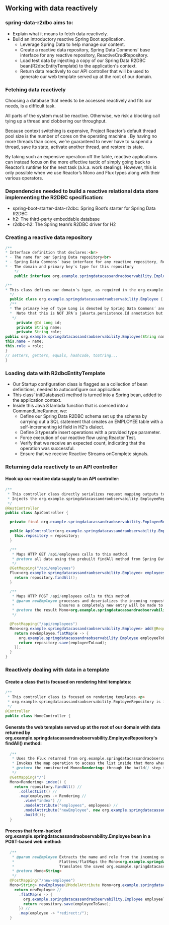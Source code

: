 ## Working with data reactively

### spring-data-r2dbc aims to:
- Explain what it means to fetch data reactively.
- Build an introductory reactive Spring Boot application.
  - Leverage Spring Data to help manage our content.
  - Create a reactive data repository, Spring Data Commons’ base interface for any reactive repository, ReactiveCrudRepository.
  - Load test data by injecting a copy of our Spring Data R2DBC bean(R2dbcEntityTemplate) to the application's context.
  - Return data reactively to our API controller that will be used to generate our web template served up at the root of our domain.

### Fetching data reactively

Choosing a database that needs to be accessed reactively and fits our needs, is a difficult task. 

All parts of the system must be reactive. Otherwise, we risk a blocking call tying up a thread and clobbering our throughput.

Because context switching is expensive, Project Reactor’s default thread pool size is the number of cores on the operating machine . By having no more threads than cores, we’re guaranteed to never have to suspend a thread, save its state, activate another thread, and restore its state.

By taking such an expensive operation off the table, reactive applications can instead focus on the more effective tactic of simply going back to Reactor’s runtime for the next task (a.k.a. work stealing). However, this is only possible when we use Reactor’s Mono and Flux types along with their various operators.

### Dependencies needed to build a reactive relational data store implementing the R2DBC specification:
- spring-boot-starter-data-r2dbc: Spring Boot’s starter for Spring Data R2DBC
- h2: The third-party embeddable database
- r2dbc-h2: The Spring team’s R2DBC driver for H2

### Creating a reactive data repository
```java
/**
* Interface definition that declares:<br>
* - The name for our Spring Data repository<br>
* - Spring Data Commons’ base interface for any reactive repository, ReactiveCrudRepository as it's parent interface<br>
* - The domain and primary key’s type for this repository
    */
    public interface org.example.springdatacassandraobservability.EmployeeRepository extends ReactiveCrudRepository<org.example.springdatacassandraobservability.Employee, Long> {}
```

```java
/**
* This class defines our domain’s type, as required in the org.example.springdatacassandraobservability.EmployeeRepository declaration.
  */
  public class org.example.springdatacassandraobservability.Employee {
  /**
  * The primary key of type Long is denoted by Spring Data Commons’ annotation, @Id.<br>
  *  Note that this is NOT JPA’s jakarta.persistence.Id annotation but instead a Spring Data-specific annotation.
   */
     private @Id Long id;
     private String name;
     private String role;
public org.example.springdatacassandraobservability.Employee(String name, String role) {
this.name = name;
this.role = role;
}
// setters, getters, equals, hashcode, toString...
}
```

### Loading data with R2dbcEntityTemplate
- Our Startup configuration class is flagged as a collection of bean definitions, needed to autoconfigure our application.
- This class' initDatabase() method is turned into a Spring bean, added to the application context.
- Inside this Java 8 lambda function that is coerced into a CommandLineRunner, we:
  - Define our Spring Data R2DBC schema set up the schema by carrying out a SQL statement that creates an EMPLOYEE table with a self-incrementing id field in H2's dialect.
  - Define 3 typesafe insert operations with a provided type parameter.
  - Force execution of our reactive flow using Reactor Test.
  - Verify that we receive an expected count, indicating that the operation was successful.
  - Ensure that we receive Reactive Streams onComplete signals.

### Returning data reactively to an API controller

#### Hook up our reactive data supply to an API controller:
```java
/**
 * This controller class directly serializes request mapping outputs to the HTML response, instead of processing templates.<br>
 * Injects the org.example.springdatacassandraobservability.EmployeeRepository through constructor injection<br>
 */
@RestController
public class ApiController {

  private final org.example.springdatacassandraobservability.EmployeeRepository repository;

  public ApiController(org.example.springdatacassandraobservability.EmployeeRepository repository) {
    this.repository = repository;
  }

  /**
   * Maps HTTP GET /api/employees calls to this method.
   * @return all data using the prebuilt findAll method from Spring Data Commons’ ReactiveCrudRepository interface.
   */
  @GetMapping("/api/employees")
  Flux<org.example.springdatacassandraobservability.Employee> employees() {
    return repository.findAll();
  }

  /**
   * Maps HTTP POST /api/employees calls to this method.
   * @param newEmployee processes and deserializes the incoming request body into an org.example.springdatacassandraobservability.Employee object only when the system is ready.<p>
   *                    Ensures a completely new entry will be made to the database
   * @return the result Mono<org.example.springdatacassandraobservability.Employee> from the executed save operation with a newly created org.example.springdatacassandraobservability.Employee object inside. This new object includes a fresh id field.
   */

  @PostMapping("/api/employees")
  Mono<org.example.springdatacassandraobservability.Employee> add(@RequestBody Mono<org.example.springdatacassandraobservability.Employee> newEmployee) {
    return newEmployee.flatMap(e -> {
      org.example.springdatacassandraobservability.Employee employeeToLoad = new org.example.springdatacassandraobservability.Employee(e.getName(), e.getRole());
      return repository.save(employeeToLoad);
    });
  }
}
```

### Reactively dealing with data in a template

#### Create a class that is focused on rendering html templates:
```java
/**
 * This controller class is focused on rendering templates.<p>
 * org.example.springdatacassandraobservability.EmployeeRepository is injected into this controller using constructor injection.
 */
@Controller
public class HomeController {
```

#### Generate the web template served up at the root of our domain with data returned by org.example.springdatacassandraobservability.EmployeeRepository's findAll() method:
```java
  /**
   * Uses the Flux returned from org.example.springdatacassandraobservability.EmployeeRepository's findAll() method to gather a stream of items into Mono<List<org.example.springdatacassandraobservability.Employee>>
   * Invokes the map operation to access the list inside that Mono where we then transform it into a Rendering.
   * @return the constructed Mono<Rendering> through the build() step that transforms all the pieces into a final, immutable instance.
   */
  @GetMapping("/")
  Mono<Rendering> index() {
    return repository.findAll() //
      .collectList() //
      .map(employees -> Rendering //
        .view("index") //
        .modelAttribute("employees", employees) //
        .modelAttribute("newEmployee", new org.example.springdatacassandraobservability.Employee("", "")) //
        .build());
  }
```

#### Process that form-backed org.example.springdatacassandraobservability.Employee bean in a POST-based web method:
```java
  /**
   * @param newEmployee Extracts the name and role from the incoming org.example.springdatacassandraobservability.Employee object but ignores any possible id value, since we’re inserting a new entry.<p>
   *                    Flattens/flatMaps the Mono<org.example.springdatacassandraobservability.Employee> results returned by our repository’s save() method.
   *                    Translates the saved org.example.springdatacassandraobservability.Employee object into a redirect request.
   * @return Mono<String> 
   */
  @PostMapping("/new-employee")
  Mono<String> newEmployee(@ModelAttribute Mono<org.example.springdatacassandraobservability.Employee> newEmployee) {
    return newEmployee //
      .flatMap(e -> {
        org.example.springdatacassandraobservability.Employee employeeToSave = new org.example.springdatacassandraobservability.Employee(e.getName(), e.getRole());
        return repository.save(employeeToSave);
      }) //
      .map(employee -> "redirect:/");
  }
```


